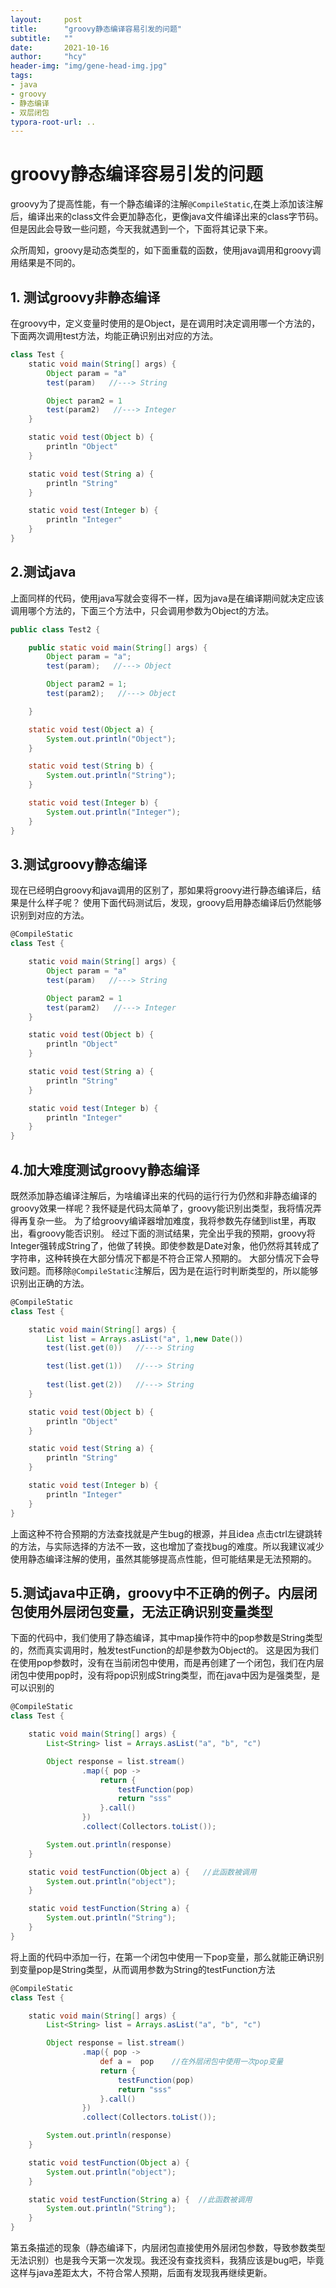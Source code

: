 ```yaml
---
layout:     post
title:      "groovy静态编译容易引发的问题"
subtitle:   ""
date:       2021-10-16
author:     "hcy"
header-img: "img/gene-head-img.jpg"
tags:
- java
- groovy
- 静态编译
- 双层闭包
typora-root-url: ..
---
```



# groovy静态编译容易引发的问题


groovy为了提高性能，有一个静态编译的注解`@CompileStatic`,在类上添加该注解后，编译出来的class文件会更加静态化，更像java文件编译出来的class字节码。
但是因此会导致一些问题，今天我就遇到一个，下面将其记录下来。


众所周知，groovy是动态类型的，如下面重载的函数，使用java调用和groovy调用结果是不同的。


## 1. 测试groovy非静态编译
在groovy中，定义变量时使用的是Object，是在调用时决定调用哪一个方法的，下面两次调用test方法，均能正确识别出对应的方法。
```groovy
class Test {
    static void main(String[] args) {
        Object param = "a"
        test(param)   //---> String

        Object param2 = 1
        test(param2)   //---> Integer
    }

    static void test(Object b) {
        println "Object"
    }

    static void test(String a) {
        println "String"
    }

    static void test(Integer b) {
        println "Integer"
    }
}
```

## 2.测试java
上面同样的代码，使用java写就会变得不一样，因为java是在编译期间就决定应该调用哪个方法的，下面三个方法中，只会调用参数为Object的方法。

```java
public class Test2 {

    public static void main(String[] args) {
        Object param = "a";
        test(param);   //---> Object

        Object param2 = 1;
        test(param2);   //---> Object

    }

    static void test(Object a) {
        System.out.println("Object");
    }

    static void test(String b) {
        System.out.println("String");
    }

    static void test(Integer b) {
        System.out.println("Integer");
    }
}
```

## 3.测试groovy静态编译
现在已经明白groovy和java调用的区别了，那如果将groovy进行静态编译后，结果是什么样子呢？
使用下面代码测试后，发现，groovy启用静态编译后仍然能够识别到对应的方法。
```groovy
@CompileStatic
class Test {

    static void main(String[] args) {
        Object param = "a"
        test(param)   //---> String

        Object param2 = 1
        test(param2)   //---> Integer
    }

    static void test(Object b) {
        println "Object"
    }

    static void test(String a) {
        println "String"
    }

    static void test(Integer b) {
        println "Integer"
    }
}
```


## 4.加大难度测试groovy静态编译
既然添加静态编译注解后，为啥编译出来的代码的运行行为仍然和非静态编译的groovy效果一样呢？我怀疑是代码太简单了，groovy能识别出类型，我将情况弄得再复杂一些。
为了给groovy编译器增加难度，我将参数先存储到list里，再取出，看groovy能否识别。
经过下面的测试结果，完全出乎我的预期，groovy将Integer强转成String了，他做了转换。即使参数是Date对象，他仍然将其转成了字符串，这种转换在大部分情况下都是不符合正常人预期的。
大部分情况下会导致问题。而移除`@CompileStatic`注解后，因为是在运行时判断类型的，所以能够识别出正确的方法。

```groovy
@CompileStatic
class Test {

    static void main(String[] args) {
        List list = Arrays.asList("a", 1,new Date())
        test(list.get(0))   //---> String

        test(list.get(1))   //---> String
        
        test(list.get(2))   //---> String
    }

    static void test(Object b) {
        println "Object"
    }

    static void test(String a) {
        println "String"
    }

    static void test(Integer b) {
        println "Integer"
    }
}
```
上面这种不符合预期的方法查找就是产生bug的根源，并且idea 点击ctrl左键跳转的方法，与实际选择的方法不一致，这也增加了查找bug的难度。所以我建议减少使用静态编译注解的使用，虽然其能够提高点性能，但可能结果是无法预期的。



## 5.测试java中正确，groovy中不正确的例子。内层闭包使用外层闭包变量，无法正确识别变量类型

   下面的代码中，我们使用了静态编译，其中map操作符中的pop参数是String类型的，然而真实调用时，触发testFunction的却是参数为Object的。
这是因为我们在使用pop参数时，没有在当前闭包中使用，而是再创建了一个闭包，我们在内层闭包中使用pop时，没有将pop识别成String类型，而在java中因为是强类型，是可以识别的

```groovy
@CompileStatic
class Test {

    static void main(String[] args) {
        List<String> list = Arrays.asList("a", "b", "c")

        Object response = list.stream()
                .map({ pop ->
                    return {
                        testFunction(pop)
                        return "sss"
                    }.call()
                })
                .collect(Collectors.toList());

        System.out.println(response)
    }

    static void testFunction(Object a) {   //此函数被调用
        System.out.println("object");
    }

    static void testFunction(String a) {
        System.out.println("String");
    }
}

```


将上面的代码中添加一行，在第一个闭包中使用一下pop变量，那么就能正确识别到变量pop是String类型，从而调用参数为String的testFunction方法

```groovy
@CompileStatic
class Test {

    static void main(String[] args) {
        List<String> list = Arrays.asList("a", "b", "c")

        Object response = list.stream()
                .map({ pop ->
                    def a =  pop    //在外层闭包中使用一次pop变量
                    return {
                        testFunction(pop)
                        return "sss"
                    }.call()
                })
                .collect(Collectors.toList());

        System.out.println(response)
    }

    static void testFunction(Object a) {
        System.out.println("object");
    }

    static void testFunction(String a) {  //此函数被调用
        System.out.println("String");
    }
}

```


第五条描述的现象（静态编译下，内层闭包直接使用外层闭包参数，导致参数类型无法识别）也是我今天第一次发现。我还没有查找资料，我猜应该是bug吧，毕竟这样与java差距太大，不符合常人预期，后面有发现我再继续更新。

